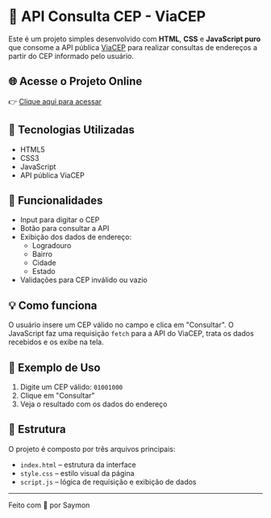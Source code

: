 # 🔮 API Consulta CEP - ViaCEP

Este é um projeto simples desenvolvido com **HTML**, **CSS** e **JavaScript puro** que consome a API pública [ViaCEP](https://viacep.com.br/) para realizar consultas de endereços a partir do CEP informado pelo usuário.

## 🌐 Acesse o Projeto Online

👉 [Clique aqui para acessar](https://apiconsultcep.vercel.app/)

## 🚀 Tecnologias Utilizadas

- HTML5
- CSS3
- JavaScript
- API pública ViaCEP

## 🎯 Funcionalidades

- Input para digitar o CEP
- Botão para consultar a API
- Exibição dos dados de endereço:
  - Logradouro
  - Bairro
  - Cidade
  - Estado
- Validações para CEP inválido ou vazio

## 💡 Como funciona

O usuário insere um CEP válido no campo e clica em "Consultar". O JavaScript faz uma requisição `fetch` para a API do ViaCEP, trata os dados recebidos e os exibe na tela.

## 🧪 Exemplo de Uso

1. Digite um CEP válido: `01001000`
2. Clique em "Consultar"
3. Veja o resultado com os dados do endereço

## 📁 Estrutura

O projeto é composto por três arquivos principais:

- `index.html` – estrutura da interface
- `style.css` – estilo visual da página
- `script.js` – lógica de requisição e exibição de dados

---
Feito com 💙 por Saymon  
